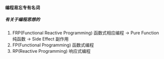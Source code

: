 #### 编程易忘专有名词
##### 有关于编程思想的
1. FRP(Functional Reactive Programming) 函数式相应编程 -> Pure Function 纯函数 -> Side Effect 副作用
2. FP(Functional Programming) 函数式编程
3. RP(Reactive Programming) 响应式编程


